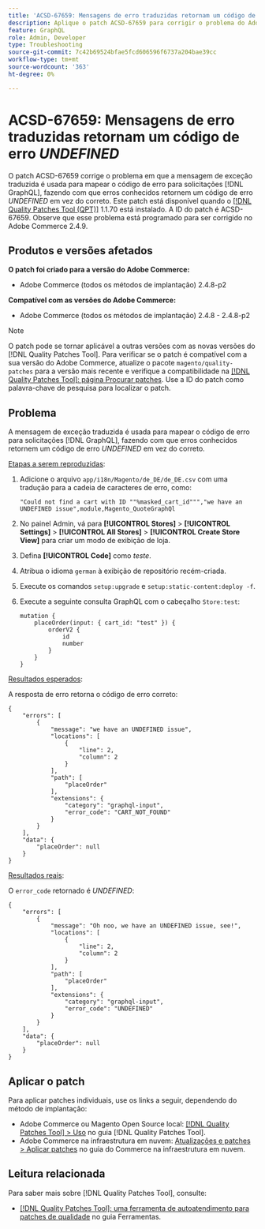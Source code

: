```yaml
---
title: 'ACSD-67659: Mensagens de erro traduzidas retornam um código de erro INDEFINIDO'
description: Aplique o patch ACSD-67659 para corrigir o problema do Adobe Commerce em que a mensagem de exceção traduzida é usada para mapear o código de erro para solicitações  [!DNL GraphQL] , fazendo com que erros conhecidos retornem um código de erro INDEFINIDO em vez do correto.
feature: GraphQL
role: Admin, Developer
type: Troubleshooting
source-git-commit: 7c42b69524bfae5fcd606596f6737a204bae39cc
workflow-type: tm+mt
source-wordcount: '363'
ht-degree: 0%

---
```



# ACSD-67659: Mensagens de erro traduzidas retornam um código de erro *UNDEFINED*

O patch ACSD-67659 corrige o problema em que a mensagem de exceção traduzida é usada para mapear o código de erro para solicitações [!DNL GraphQL], fazendo com que erros conhecidos retornem um código de erro *UNDEFINED* em vez do correto. Este patch está disponível quando o [[!DNL Quality Patches Tool (QPT)]](/help/tools/quality-patches-tool/quality-patches-tool-to-self-serve-quality-patches.md) 1.1.70 está instalado. A ID do patch é ACSD-67659. Observe que esse problema está programado para ser corrigido no Adobe Commerce 2.4.9.

## Produtos e versões afetados

**O patch foi criado para a versão do Adobe Commerce:**

* Adobe Commerce (todos os métodos de implantação) 2.4.8-p2

**Compatível com as versões do Adobe Commerce:**

* Adobe Commerce (todos os métodos de implantação) 2.4.8 - 2.4.8-p2

>[!NOTE]
>
>O patch pode se tornar aplicável a outras versões com as novas versões do [!DNL Quality Patches Tool]. Para verificar se o patch é compatível com a sua versão do Adobe Commerce, atualize o pacote `magento/quality-patches` para a versão mais recente e verifique a compatibilidade na [[!DNL Quality Patches Tool]: página Procurar patches](https://experienceleague.adobe.com/tools/commerce-quality-patches/index.html?lang=pt-BR). Use a ID do patch como palavra-chave de pesquisa para localizar o patch.

## Problema

A mensagem de exceção traduzida é usada para mapear o código de erro para solicitações [!DNL GraphQL], fazendo com que erros conhecidos retornem um código de erro *UNDEFINED* em vez do correto.

<u>Etapas a serem reproduzidas</u>:

1. Adicione o arquivo `app/i18n/Magento/de_DE/de_DE.csv` com uma tradução para a cadeia de caracteres de erro, como:

   ```
   "Could not find a cart with ID ""%masked_cart_id""","we have an
   UNDEFINED issue",module,Magento_QuoteGraphQl
   ```

2. No painel Admin, vá para **[!UICONTROL Stores]** > **[!UICONTROL Settings]** > **[!UICONTROL All Stores]** > **[!UICONTROL Create Store View]** para criar um modo de exibição de loja.
3. Defina **[!UICONTROL Code]** como *teste*.
4. Atribua o idioma `german` à exibição de repositório recém-criada.
5. Execute os comandos `setup:upgrade` e `setup:static-content:deploy -f`.
6. Execute a seguinte consulta GraphQL com o cabeçalho `Store:test`:

   ```
   mutation {
       placeOrder(input: { cart_id: "test" }) {
           orderV2 {
               id
               number
           }
       }
   }
   ```

<u>Resultados esperados</u>:

A resposta de erro retorna o código de erro correto:

```
{
    "errors": [
        {
            "message": "we have an UNDEFINED issue",
            "locations": [
                {
                    "line": 2,
                    "column": 2
                }
            ],
            "path": [
                "placeOrder"
            ],
            "extensions": {
                "category": "graphql-input",
                "error_code": "CART_NOT_FOUND"
            }
        }
    ],
    "data": {
        "placeOrder": null
    }
}
```

<u>Resultados reais</u>:

O `error_code` retornado é *UNDEFINED*:

```
{
    "errors": [
        {
            "message": "Oh noo, we have an UNDEFINED issue, see!",
            "locations": [
                {
                    "line": 2,
                    "column": 2
                }
            ],
            "path": [
                "placeOrder"
            ],
            "extensions": {
                "category": "graphql-input",
                "error_code": "UNDEFINED"
            }
        }
    ],
    "data": {
        "placeOrder": null
    }
}
```

## Aplicar o patch

Para aplicar patches individuais, use os links a seguir, dependendo do método de implantação:

* Adobe Commerce ou Magento Open Source local: [[!DNL Quality Patches Tool] > Uso](/help/tools/quality-patches-tool/usage.md) no guia [!DNL Quality Patches Tool].
* Adobe Commerce na infraestrutura em nuvem: [Atualizações e patches > Aplicar patches](https://experienceleague.adobe.com/docs/commerce-cloud-service/user-guide/develop/upgrade/apply-patches.html?lang=pt-BR) no guia do Commerce na infraestrutura em nuvem.

## Leitura relacionada

Para saber mais sobre [!DNL Quality Patches Tool], consulte:

* [[!DNL Quality Patches Tool]: uma ferramenta de autoatendimento para patches de qualidade](/help/tools/quality-patches-tool/quality-patches-tool-to-self-serve-quality-patches.md) no guia Ferramentas.
